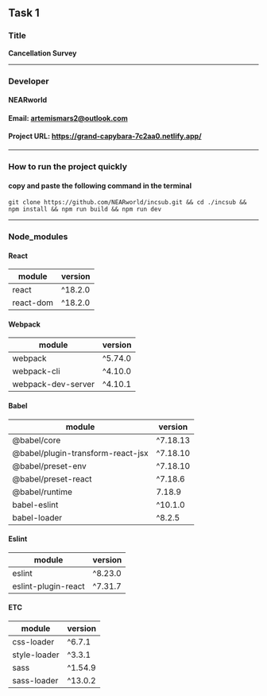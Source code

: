 ## Task 1

### Title

**Cancellation Survey**

---

### Developer

#### NEARworld

#### Email: artemismars2@outlook.com

#### Project URL: https://grand-capybara-7c2aa0.netlify.app/

---

### How to run the project quickly

#### copy and paste the following command in the terminal

```
git clone https://github.com/NEARworld/incsub.git && cd ./incsub && npm install && npm run build && npm run dev
```

---

### Node_modules

#### React

| module    | version |
| --------- | ------- |
| react     | ^18.2.0 |
| react-dom | ^18.2.0 |

#### Webpack

| module             | version |
| ------------------ | ------- |
| webpack            | ^5.74.0 |
| webpack-cli        | ^4.10.0 |
| webpack-dev-server | ^4.10.1 |

#### Babel

| module                            | version  |
| --------------------------------- | -------- |
| @babel/core                       | ^7.18.13 |
| @babel/plugin-transform-react-jsx | ^7.18.10 |
| @babel/preset-env                 | ^7.18.10 |
| @babel/preset-react               | ^7.18.6  |
| @babel/runtime                    | 7.18.9   |
| babel-eslint                      | ^10.1.0  |
| babel-loader                      | ^8.2.5   |

#### Eslint

| module              | version |
| ------------------- | ------- |
| eslint              | ^8.23.0 |
| eslint-plugin-react | ^7.31.7 |

#### ETC

| module       | version |
| ------------ | ------- |
| css-loader   | ^6.7.1  |
| style-loader | ^3.3.1  |
| sass         | ^1.54.9 |
| sass-loader  | ^13.0.2 |
